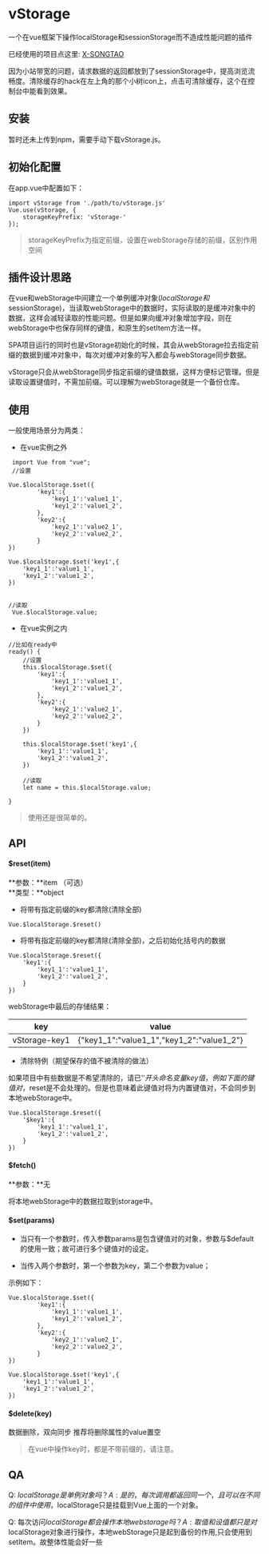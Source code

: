 # vStorage

一个在vue框架下操作localStorage和sessionStorage而不造成性能问题的插件

已经使用的项目点这里: [X-SONGTAO](http://xiangsongtao.com "X-SONGTAO")

因为小站带宽的问题，请求数据的返回都放到了sessionStorage中，提高浏览流畅度。清除缓存的hack在左上角的那个小树icon上，点击可清除缓存，这个在控制台中能看到效果。



## 安装

暂时还未上传到npm，需要手动下载vStorage.js。



## 初始化配置

在app.vue中配置如下：

```
import vStorage from './path/to/vStorage.js'
Vue.use(vStorage, {
    storageKeyPrefix: 'vStorage-'
});
```
> storageKeyPrefix为指定前缀，设置在webStorage存储的前缀，区别作用空间

## 插件设计思路

在vue和webStorage中间建立一个单例缓冲对象($localStorage和$sessionStorage)，当读取webStorage中的数据时，实际读取的是缓冲对象中的数据，这样会减轻读取的性能问题。但是如果向缓冲对象增加字段，则在webStorage中也保存同样的键值，和原生的setItem方法一样。

SPA项目运行的同时也是vStorage初始化的时候，其会从webStorage拉去指定前缀的数据到缓冲对象中，每次对缓冲对象的写入都会与webStorage同步数据。

vStorage只会从webStorage同步指定前缀的键值数据，这样方便标记管理。但是读取设置键值时，不需加前缀。可以理解为webStorage就是一个备份仓库。



## 使用

一般使用场景分为两类：

- 在vue实例之外

```
 import Vue from "vue";
 //设置

Vue.$localStorage.$set({
        'key1':{
            'key1_1':'value1_1',
            'key1_2':'value1_2',
        },
        'key2':{
            'key2_1':'value2_1',
            'key2_2':'value2_2',
        }
})

Vue.$localStorage.$set('key1',{
    'key1_1':'value1_1',
    'key1_2':'value1_2',
})


//读取 
 Vue.$localStorage.value;

```

- 在vue实例之内

```
//比如在ready中
ready() {
 	//设置
	this.$localStorage.$set({
        'key1':{
            'key1_1':'value1_1',
            'key1_2':'value1_2',
        },
        'key2':{
            'key2_1':'value2_1',
            'key2_2':'value2_2',
        }
	})

	this.$localStorage.$set('key1',{
    	'key1_1':'value1_1',
    	'key1_2':'value1_2',
	})
	
	//读取 
	let name = this.$localStorage.value;

}

```

> 使用还是很简单的。


## API


#### $reset(item)
**参数：**item （可选）  
**类型：**object

- 将带有指定前缀的key都清除(清除全部)

```
Vue.$localStorage.$reset()
```

- 将带有指定前缀的key都清除(清除全部)，之后初始化括号内的数据

```
Vue.$localStorage.$reset({
	'key1':{
        'key1_1':'value1_1',
        'key1_2':'value1_2',
    }
})

```

webStorage中最后的存储结果：

|      key      |       value   |
| ------------- | --------------- |
|    vStorage-key1    |       {"key1_1":"value1_1","key1_2":"value1_2"}     |   


- 清除特例（期望保存的值不被清除的做法）

如果项目中有些数据是不希望清除的，请已'$'开头命名变量key值，例如下面的键值对，$reset是不会处理的。但是也意味着此键值对将为内置键值对，不会同步到本地webStorage中。

```
Vue.$localStorage.$reset({
	'$key1':{
        'key1_1':'value1_1',
        'key1_2':'value1_2',
    }
})
```

#### $fetch()
**参数：**无

将本地webStorage中的数据拉取到storage中。



#### $set(params)
- 当只有一个参数时，传入参数params是包含键值对的对象，参数与$default的使用一致；故可进行多个键值对的设定。

- 当传入两个参数时，第一个参数为key，第二个参数为value；


示例如下：

```
Vue.$localStorage.$set({
    	'key1':{
        	'key1_1':'value1_1',
        	'key1_2':'value1_2',
    	},
    	'key2':{
        	'key2_1':'value2_1',
        	'key2_2':'value2_2',
    	}
})

Vue.$localStorage.$set('key1',{
    'key1_1':'value1_1',
    'key1_2':'value1_2',
})
```





#### $delete(key)

数据删除，双向同步
推荐将删除属性的value置空

> 在vue中操作key时，都是不带前缀的，请注意。






## QA

Q: $localStorage是单例对象吗？    
A: 是的，每次调用都返回同一个，且可以在不同的组件中使用，$localStorage只是挂载到Vue上面的一个对象。

Q: 每次访问$localStorage都会操作本地web storage吗？    
A: 取值和设值都只是对$localStorage对象进行操作，本地webStorage只是起到备份的作用,只会使用到setItem。故整体性能会好一些



